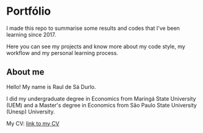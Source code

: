 # Portfólio

I made this repo to summarise some results and codes that I've been learning since 2017. 

Here you can see my projects and know more about my code style, my workflow and my personal learning process.

## About me

Hello! My name is Raul de Sá Durlo.

I did my undergraduate degree in Economics from Maringá State University (UEM) and a Master's degree in Economics from São Paulo State University (Unesp) University.

My CV: [link to my CV](./pdf/CV_Raul_de_Sa_Durlo.pdf)
